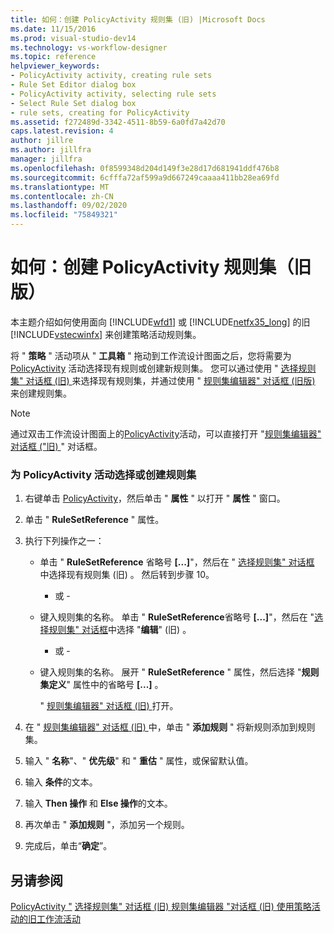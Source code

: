 ```yaml
---
title: 如何：创建 PolicyActivity 规则集 (旧) |Microsoft Docs
ms.date: 11/15/2016
ms.prod: visual-studio-dev14
ms.technology: vs-workflow-designer
ms.topic: reference
helpviewer_keywords:
- PolicyActivity activity, creating rule sets
- Rule Set Editor dialog box
- PolicyActivity activity, selecting rule sets
- Select Rule Set dialog box
- rule sets, creating for PolicyActivity
ms.assetid: f272489d-3342-4511-8b59-6a0fd7a42d70
caps.latest.revision: 4
author: jillre
ms.author: jillfra
manager: jillfra
ms.openlocfilehash: 0f8599348d204d149f3e28d17d681941ddf476b8
ms.sourcegitcommit: 6cfffa72af599a9d667249caaaa411bb28ea69fd
ms.translationtype: MT
ms.contentlocale: zh-CN
ms.lasthandoff: 09/02/2020
ms.locfileid: "75849321"
---
```

# <a name="how-to-create-a-policyactivity-rule-set-legacy"></a>如何：创建 PolicyActivity 规则集（旧版）
本主题介绍如何使用面向 [!INCLUDE[wfd1](../includes/wfd1-md.md)] 或 [!INCLUDE[netfx35_long](../includes/netfx35-long-md.md)] 的旧 [!INCLUDE[vstecwinfx](../includes/vstecwinfx-md.md)] 来创建策略活动规则集。

 将 " **策略** " 活动项从 " **工具箱** " 拖动到工作流设计图面之后，您将需要为 [PolicyActivity](https://msdn2.microsoft.com/library/system.workflow.activities.policyactivity.aspx) 活动选择现有规则或创建新规则集。 您可以通过使用 " [选择规则集" 对话框 (旧) ](../workflow-designer/select-rule-set-dialog-box-legacy.md) 来选择现有规则集，并通过使用 " [规则集编辑器" 对话框 (旧版) ](../workflow-designer/rule-set-editor-dialog-box-legacy.md)来创建规则集。

> [!NOTE]
> 通过双击工作流设计图面上的[PolicyActivity](https://msdn2.microsoft.com/library/system.workflow.activities.policyactivity.aspx)活动，可以直接打开 "[规则集编辑器" 对话框 ("旧) ](../workflow-designer/rule-set-editor-dialog-box-legacy.md) " 对话框。

### <a name="to-select-or-create-a-rule-set-for-a-policyactivity-activity"></a>为 PolicyActivity 活动选择或创建规则集

1. 右键单击 [PolicyActivity](https://msdn2.microsoft.com/library/system.workflow.activities.policyactivity.aspx)，然后单击 " **属性** " 以打开 " **属性** " 窗口。

2. 单击 " **RuleSetReference** " 属性。

3. 执行下列操作之一：

    - 单击 " **RuleSetReference** 省略号 **[...]**"，然后在 " [选择规则集" 对话框 ](../workflow-designer/select-rule-set-dialog-box-legacy.md)中选择现有规则集 (旧) 。 然后转到步骤 10。

         - 或 -

    - 键入规则集的名称。 单击 " **RuleSetReference**省略号 **[...]**"，然后在 "[选择规则集" 对话框](../workflow-designer/select-rule-set-dialog-box-legacy.md)中选择 "**编辑**" (旧) 。

         - 或 -

    - 键入规则集的名称。 展开 " **RuleSetReference** " 属性，然后选择 "**规则集定义**" 属性中的省略号 **[...]** 。

         " [规则集编辑器" 对话框 (旧) ](../workflow-designer/rule-set-editor-dialog-box-legacy.md) 打开。

4. 在 " [规则集编辑器" 对话框 (旧) ](../workflow-designer/rule-set-editor-dialog-box-legacy.md)中，单击 " **添加规则** " 将新规则添加到规则集。

5. 输入 " **名称**"、" **优先级**" 和 " **重估** " 属性，或保留默认值。

6. 输入 **条件**的文本。

7. 输入 **Then 操作** 和 **Else 操作**的文本。

8. 再次单击 " **添加规则** "，添加另一个规则。

9. 完成后，单击“**确定**”。

## <a name="see-also"></a>另请参阅
 [PolicyActivity "](https://msdn2.microsoft.com/library/system.workflow.activities.policyactivity.aspx) [选择规则集" 对话框 (旧) ](../workflow-designer/select-rule-set-dialog-box-legacy.md) [规则集编辑器 "对话框 (旧) ](../workflow-designer/rule-set-editor-dialog-box-legacy.md) [使用策略活动的](https://msdn2.microsoft.com/library/bb675229.aspx)[旧工作流活动](../workflow-designer/legacy-workflow-activities.md)
